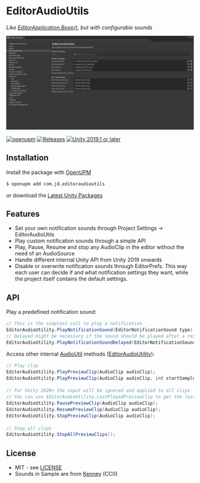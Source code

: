 # EditorAudioUtils

*Like [EditorApplication.Beep()](https://docs.unity3d.com/ScriptReference/EditorApplication.Beep.html), but with configurable sounds*

![EditorAudioUtils Settings Screenshot](Documentation~/preview.png)

[![openupm](https://img.shields.io/npm/v/com.jd.editoraudioutils?label=openupm&registry_uri=https://package.openupm.com)](https://openupm.com/packages/com.jd.editoraudioutils/)  [![Releases](https://img.shields.io/github/release-date/johannesdeml/editoraudioutils.svg)](https://github.com/johannesdeml/editoraudioutils/releases)  [![Unity 2019.1 or later](https://img.shields.io/badge/unity-2019.1%20or%20later-blue.svg?logo=unity&cacheSeconds=2592000)](https://unity3d.com/get-unity/download/archive)

## Installation
Install the package with [OpenUPM](https://openupm.com/)

```sh
$ openupm add com.jd.editoraudioutils
```

or download the [Latest Unity Packages](../../releases/latest)

## Features

* Set your own notification sounds through Project Settings -> EditorAudioUtils
* Play custom notification sounds through a simple API
* Play, Pause, Resume and stop any AudioClip in the editor without the need of an AudioSource
* Handle different internal Unity API from Unity 2019 onwards
* Disable or overwrite notification sounds through EditorPrefs. This way each user can decide if and what notification settings they want, while the project itself contains the default settings.

## API

Play a predefined notification sound:
```csharp
// This is the simplest call to play a notification
EditorAudioUtility.PlayNotificationSound(EditorNotificationSound type);
// Delayed might be necessary if the sound should be played after a resource intense task
EditorAudioUtility.PlayNotificationSoundDelayed(EditorNotificationSound type, float secondsDelay);
```

Access other internal [AudioUtil](https://github.com/Unity-Technologies/UnityCsReference/blob/master/Editor/Mono/Audio/Bindings/AudioUtil.bindings.cs) methods ([EditorAudioUtility](../../blob/main/Scripts/Editor/EditorAudioUtility.cs)):
```csharp
// Play clip
EditorAudioUtility.PlayPreviewClip(AudioClip audioClip);
EditorAudioUtility.PlayPreviewClip(AudioClip audioClip, int startSample, bool loop);

// For Unity 2020+ the input will be ignored and applied to all clips
// You can use EditorAudioUtility.LastPlayedPreviewClip to get the last clip
EditorAudioUtility.PausePreviewClip(AudioClip audioClip);
EditorAudioUtility.ResumePreviewClip(AudioClip audioClip);
EditorAudioUtility.StopPreviewClip(AudioClip audioClip);

// Stop all clips
EditorAudioUtility.StopAllPreviewClips();
```


## License

* MIT - see [LICENSE](./LICENSE)
* Sounds in Sample are from [Kenney](https://kenney.nl/) (CC0)

